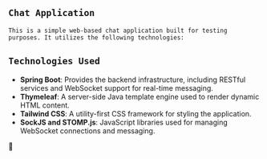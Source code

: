 ## `Chat Application`

`This is a simple web-based chat application built for testing purposes. It utilizes the following technologies:`

## `Technologies Used`

- **Spring Boot**: Provides the backend infrastructure, including RESTful services and WebSocket support for real-time messaging.
- **Thymeleaf**: A server-side Java template engine used to render dynamic HTML content.
- **Tailwind CSS**: A utility-first CSS framework for styling the application.
- **SockJS and STOMP.js**: JavaScript libraries used for managing WebSocket connections and messaging.

🚀
